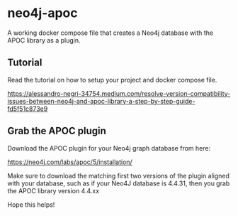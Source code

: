 # neo4j-apoc
A working docker compose file that creates a Neo4j database with the APOC library as a plugin.

## Tutorial
Read the tutorial on how to setup your project and docker compose file.

https://alessandro-negri-34754.medium.com/resolve-version-compatibility-issues-between-neo4j-and-apoc-library-a-step-by-step-guide-fd5f51c873e9

## Grab the APOC plugin
Download the APOC plugin for your Neo4j graph database from here:

https://neo4j.com/labs/apoc/5/installation/

Make sure to download the matching first two versions of the plugin aligned with your database, such as if your Neo4J database is 4.4.31, then you grab the APOC library version 4.4.xx

Hope this helps!
